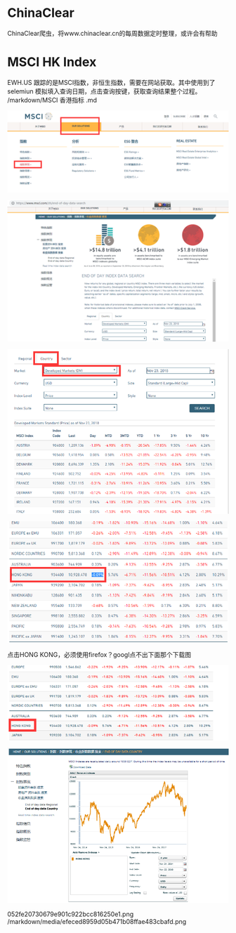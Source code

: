 # ChinaClear
ChinaClear爬虫，将www.chinaclear.cn的每周数据定时整理，或许会有帮助

MSCI HK Index
=============
EWH.US 跟踪的是MSCI指数，非恒生指数，需要在网站获取。其中使用到了selemiun 模拟填入查询日期，点击查询按键，获取查询结果整个过程。
/markdown/MSCI 香港指标 .md

![](media/052fe20730679e901c922bcc816250e1.png)

![](media/dfc4cc0707f1b603005e8c0c3710f35a.png)

![](media/def6e57186a59a48cf31e9521fad3e45.png)

![](media/a0c7d016a2c28daef068381a54c8196d.png)

点击HONG KONG，必须使用firefox？googl点不出下面那个下载图

![](media/e52e2dc97cbd5d2c1e13c96f5f9f60ae.png)

![](media/efeced8959d05b471b08ffae483cbafd.png)

052fe20730679e901c922bcc816250e1.png
/markdown/media/efeced8959d05b471b08ffae483cbafd.png
